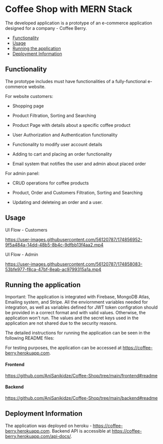 # Coffee Shop with MERN Stack
The developed application is a prototype of an e-commerce application designed for a company - Coffee Berry. 

- [Functionality](#functionality)
- [Usage](#usage)
- [Running the application](#running-the-application)
- [Deployment Information](#deployment-information)

## Functionality

The prototype includes must have functionalities of a fully-functional e-commerce website.

For website customers:

* Shopping page

* Product Filtration, Sorting and Searching

* Product Page with details about a specific coffee product

* User Authorization and Authentication functionality

* Functionality to modify user account details

* Adding to cart and placing an order functionality

* Email system that notifies the user and admin about placed order

For admin panel:

* CRUD operations for coffee products

* Product, Order and Customers Filtration, Sorting and Searching

* Updating and deleteing an order and a user.

## Usage
UI Flow - Customers

https://user-images.githubusercontent.com/56120787/174856952-9f5a484a-14dd-48b5-8b4c-9dfbb13f4aa2.mp4


UI Flow - Admin



https://user-images.githubusercontent.com/56120787/174858083-53bfe977-f8ca-47bf-8eab-ac9799315a1a.mp4



## Running the application

Important: The application is integrated with Firebase, MongoDB Atlas, Emailing system, and Stripe. All the enviornment variables needed for integration, as well as variables defined for JWT token configration should be provided in a correct format and with valid values. Otherwise, the application won't run. The values and the secret keys used in the application are not shared due to the security reasons.

The detailed instructions for running the application
can be seen in the following README files:

For testing purposes, the application can be accessed at https://coffee-berry.herokuapp.com. 

#### Frontend
https://github.com/AniSanikidze/Coffee-Shop/tree/main/frontend#readme

#### Backend

https://github.com/AniSanikidze/Coffee-Shop/tree/main/backend#readme


## Deployment Information
The application was deployed on heroku - https://coffee-berry.herokuapp.com. Backend API is accessible at https://coffee-berry.herokuapp.com/api-docs/.
